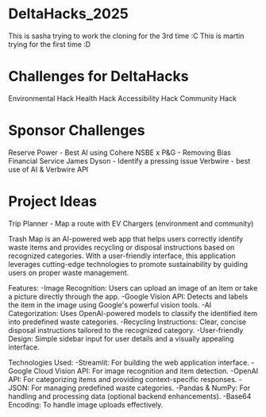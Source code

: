 # DeltaHacks_2025
This is sasha trying to work the cloning for the 3rd time :C
This is martin trying for the first time :D

# Challenges for DeltaHacks
Environmental Hack
Health Hack
Accessibility Hack
Community Hack

# Sponsor Challenges
Reserve Power - 
Best AI using Cohere
NSBE x P&G - Removing Bias Financial Service
James Dyson - Identify a pressing issue
Verbwire - best use of AI & Verbwire API

# Project Ideas
Trip Planner - Map a route with EV Chargers (environment and community)


Trash Map is an AI-powered web app that helps users correctly identify waste items and provides recycling or disposal instructions based on recognized categories. With a user-friendly interface, this application leverages cutting-edge technologies to promote sustainability by guiding users on proper waste management.

Features:
-Image Recognition: Users can upload an image of an item or take a picture directly through the app.
-Google Vision API: Detects and labels the item in the image using Google's powerful vision tools.
-AI Categorization: Uses OpenAI-powered models to classify the identified item into predefined waste categories.
-Recycling Instructions: Clear, concise disposal instructions tailored to the recognized category.
-User-friendly Design: Simple sidebar input for user details and a visually appealing interface.

Technologies Used:
-Streamlit: For building the web application interface.
-Google Cloud Vision API: For image recognition and item detection.
-OpenAI API: For categorizing items and providing context-specific responses.
-JSON: For managing predefined waste categories.
-Pandas & NumPy: For handling and processing data (optional backend enhancements).
-Base64 Encoding: To handle image uploads effectively.
